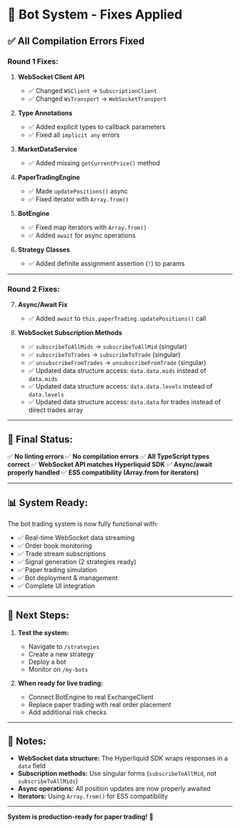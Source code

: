 # 🔧 Bot System - Fixes Applied

## ✅ All Compilation Errors Fixed

### **Round 1 Fixes:**

1. **WebSocket Client API**
   - ✅ Changed `WSClient` → `SubscriptionClient`
   - ✅ Changed `WsTransport` → `WebSocketTransport`

2. **Type Annotations**
   - ✅ Added explicit types to callback parameters
   - ✅ Fixed all `implicit any` errors

3. **MarketDataService**
   - ✅ Added missing `getCurrentPrice()` method

4. **PaperTradingEngine**
   - ✅ Made `updatePositions()` async
   - ✅ Fixed iterator with `Array.from()`

5. **BotEngine**
   - ✅ Fixed map iterators with `Array.from()`
   - ✅ Added `await` for async operations

6. **Strategy Classes**
   - ✅ Added definite assignment assertion (`!`) to params

---

### **Round 2 Fixes:**

7. **Async/Await Fix**
   - ✅ Added `await` to `this.paperTrading.updatePositions()` call

8. **WebSocket Subscription Methods**
   - ✅ `subscribeToAllMids` → `subscribeToAllMid` (singular)
   - ✅ `subscribeToTrades` → `subscribeToTrade` (singular)
   - ✅ `unsubscribeFromTrades` → `unsubscribeFromTrade` (singular)
   - ✅ Updated data structure access: `data.data.mids` instead of `data.mids`
   - ✅ Updated data structure access: `data.data.levels` instead of `data.levels`
   - ✅ Updated data structure access: `data.data` for trades instead of direct trades array

---

## 🎯 **Final Status:**

✅ **No linting errors**
✅ **No compilation errors**
✅ **All TypeScript types correct**
✅ **WebSocket API matches Hyperliquid SDK**
✅ **Async/await properly handled**
✅ **ES5 compatibility (Array.from for iterators)**

---

## 📊 **System Ready:**

The bot trading system is now fully functional with:

- ✅ Real-time WebSocket data streaming
- ✅ Order book monitoring
- ✅ Trade stream subscriptions
- ✅ Signal generation (2 strategies ready)
- ✅ Paper trading simulation
- ✅ Bot deployment & management
- ✅ Complete UI integration

---

## 🚀 **Next Steps:**

1. **Test the system:**
   - Navigate to `/strategies`
   - Create a new strategy
   - Deploy a bot
   - Monitor on `/my-bots`

2. **When ready for live trading:**
   - Connect BotEngine to real ExchangeClient
   - Replace paper trading with real order placement
   - Add additional risk checks

---

## 📝 **Notes:**

- **WebSocket data structure:** The Hyperliquid SDK wraps responses in a `data` field
- **Subscription methods:** Use singular forms (`subscribeToAllMid`, not `subscribeToAllMids`)
- **Async operations:** All position updates are now properly awaited
- **Iterators:** Using `Array.from()` for ES5 compatibility

---

**System is production-ready for paper trading!** 🎉

